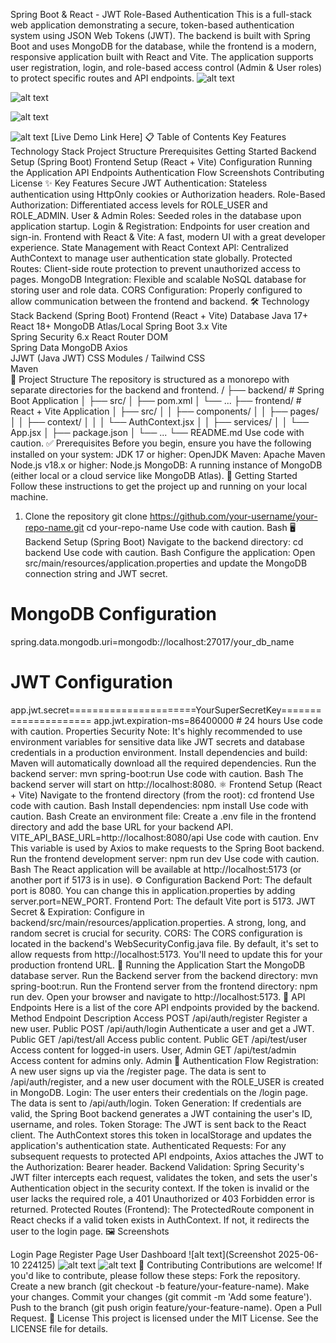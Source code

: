 Spring Boot & React - JWT Role-Based Authentication
This is a full-stack web application demonstrating a secure, token-based authentication system using JSON Web Tokens (JWT). The backend is built with Spring Boot and uses MongoDB for the database, while the frontend is a modern, responsive application built with React and Vite.
The application supports user registration, login, and role-based access control (Admin & User roles) to protect specific routes and API endpoints.
![alt text](https://img.shields.io/badge/License-MIT-yellow.svg)

![alt text](https://img.shields.io/badge/Spring_Boot-3.x-brightgreen.svg)

![alt text](https://img.shields.io/badge/React-18.x-blue.svg)

![alt text](https://img.shields.io/badge/Vite-5.x-purple.svg)
[Live Demo Link Here] <!-- Optional: Add a link to your deployed application -->
📋 Table of Contents
Key Features
Technology Stack
Project Structure
Prerequisites
Getting Started
Backend Setup (Spring Boot)
Frontend Setup (React + Vite)
Configuration
Running the Application
API Endpoints
Authentication Flow
Screenshots
Contributing
License
✨ Key Features
Secure JWT Authentication: Stateless authentication using HttpOnly cookies or Authorization headers.
Role-Based Authorization: Differentiated access levels for ROLE_USER and ROLE_ADMIN.
User & Admin Roles: Seeded roles in the database upon application startup.
Login & Registration: Endpoints for user creation and sign-in.
Frontend with React & Vite: A fast, modern UI with a great developer experience.
State Management with React Context API: Centralized AuthContext to manage user authentication state globally.
Protected Routes: Client-side route protection to prevent unauthorized access to pages.
MongoDB Integration: Flexible and scalable NoSQL database for storing user and role data.
CORS Configuration: Properly configured to allow communication between the frontend and backend.
🛠️ Technology Stack
Backend (Spring Boot)	Frontend (React + Vite)	Database
Java 17+	React 18+	MongoDB Atlas/Local
Spring Boot 3.x	Vite	
Spring Security 6.x	React Router DOM	
Spring Data MongoDB	Axios	
JJWT (Java JWT)	CSS Modules / Tailwind CSS	
Maven		
📁 Project Structure
The repository is structured as a monorepo with separate directories for the backend and frontend.
/
├── backend/                  # Spring Boot Application
│   ├── src/
│   ├── pom.xml
│   └── ...
├── frontend/                 # React + Vite Application
│   ├── src/
│   │   ├── components/
│   │   ├── pages/
│   │   ├── context/
│   │   │   └── AuthContext.jsx
│   │   ├── services/
│   │   └── App.jsx
│   ├── package.json
│   └── ...
└── README.md
Use code with caution.
✅ Prerequisites
Before you begin, ensure you have the following installed on your system:
JDK 17 or higher: OpenJDK
Maven: Apache Maven
Node.js v18.x or higher: Node.js
MongoDB: A running instance of MongoDB (either local or a cloud service like MongoDB Atlas).
🚀 Getting Started
Follow these instructions to get the project up and running on your local machine.
1. Clone the repository
git clone https://github.com/your-username/your-repo-name.git
cd your-repo-name
Use code with caution.
Bash
🖥️ Backend Setup (Spring Boot)
Navigate to the backend directory:
cd backend
Use code with caution.
Bash
Configure the application:
Open src/main/resources/application.properties and update the MongoDB connection string and JWT secret.
# MongoDB Configuration
spring.data.mongodb.uri=mongodb://localhost:27017/your_db_name

# JWT Configuration
app.jwt.secret======================YourSuperSecretKey=====================
app.jwt.expiration-ms=86400000 # 24 hours
Use code with caution.
Properties
Security Note: It's highly recommended to use environment variables for sensitive data like JWT secrets and database credentials in a production environment.
Install dependencies and build:
Maven will automatically download all the required dependencies.
Run the backend server:
mvn spring-boot:run
Use code with caution.
Bash
The backend server will start on http://localhost:8080.
⚛️ Frontend Setup (React + Vite)
Navigate to the frontend directory (from the root):
cd frontend
Use code with caution.
Bash
Install dependencies:
npm install
Use code with caution.
Bash
Create an environment file:
Create a .env file in the frontend directory and add the base URL for your backend API.
VITE_API_BASE_URL=http://localhost:8080/api
Use code with caution.
Env
This variable is used by Axios to make requests to the Spring Boot backend.
Run the frontend development server:
npm run dev
Use code with caution.
Bash
The React application will be available at http://localhost:5173 (or another port if 5173 is in use).
⚙️ Configuration
Backend Port: The default port is 8080. You can change this in application.properties by adding server.port=NEW_PORT.
Frontend Port: The default Vite port is 5173.
JWT Secret & Expiration: Configure in backend/src/main/resources/application.properties. A strong, long, and random secret is crucial for security.
CORS: The CORS configuration is located in the backend's WebSecurityConfig.java file. By default, it's set to allow requests from http://localhost:5173. You'll need to update this for your production frontend URL.
🏃 Running the Application
Start the MongoDB database server.
Run the Backend server from the backend directory: mvn spring-boot:run.
Run the Frontend server from the frontend directory: npm run dev.
Open your browser and navigate to http://localhost:5173.
📡 API Endpoints
Here is a list of the core API endpoints provided by the backend.
Method	Endpoint	Description	Access
POST	/api/auth/register	Register a new user.	Public
POST	/api/auth/login	Authenticate a user and get a JWT.	Public
GET	/api/test/all	Access public content.	Public
GET	/api/test/user	Access content for logged-in users.	User, Admin
GET	/api/test/admin	Access content for admins only.	Admin
🔄 Authentication Flow
Registration: A new user signs up via the /register page. The data is sent to /api/auth/register, and a new user document with the ROLE_USER is created in MongoDB.
Login: The user enters their credentials on the /login page. The data is sent to /api/auth/login.
Token Generation: If credentials are valid, the Spring Boot backend generates a JWT containing the user's ID, username, and roles.
Token Storage: The JWT is sent back to the React client. The AuthContext stores this token in localStorage and updates the application's authentication state.
Authenticated Requests: For any subsequent requests to protected API endpoints, Axios attaches the JWT to the Authorization: Bearer <token> header.
Backend Validation: Spring Security's JWT filter intercepts each request, validates the token, and sets the user's Authentication object in the security context. If the token is invalid or the user lacks the required role, a 401 Unauthorized or 403 Forbidden error is returned.
Protected Routes (Frontend): The ProtectedRoute component in React checks if a valid token exists in AuthContext. If not, it redirects the user to the login page.
🖼️ Screenshots
<!-- Add screenshots of your application to make the README more engaging. -->
<!-- Example: -->
Login Page	Register Page	User Dashboard
![alt text](Screenshot 2025-06-10 224125)
![alt text](link-to-your-register-screenshot.png)
![alt text](link-to-your-dashboard-screenshot.png)
🤝 Contributing
Contributions are welcome! If you'd like to contribute, please follow these steps:
Fork the repository.
Create a new branch (git checkout -b feature/your-feature-name).
Make your changes.
Commit your changes (git commit -m 'Add some feature').
Push to the branch (git push origin feature/your-feature-name).
Open a Pull Request.
📜 License
This project is licensed under the MIT License. See the LICENSE file for details.
